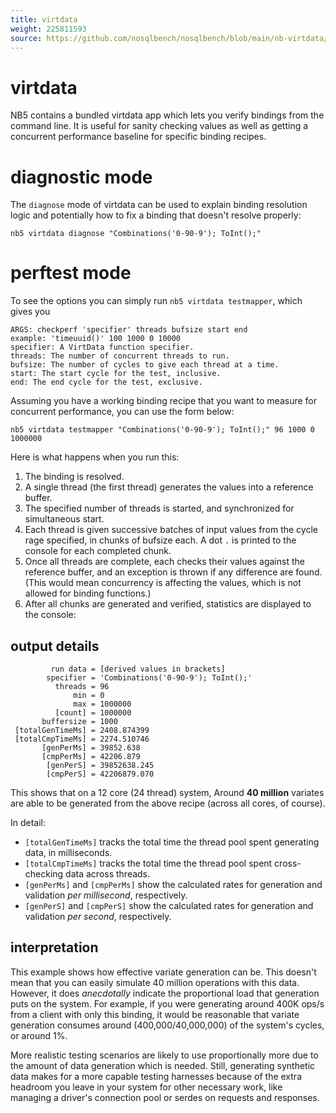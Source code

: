 ```yaml
---
title: virtdata
weight: 225811593
source: https://github.com/nosqlbench/nosqlbench/blob/main/nb-virtdata/virtdata-api/src/main/resources/virtdata.md
---
```

# virtdata

NB5 contains a bundled virtdata app which lets you verify bindings from the command line.
It is useful for sanity checking values as well as getting a concurrent performance baseline for
specific binding recipes.

# diagnostic mode

The `diagnose` mode of virtdata can be used to explain binding resolution logic and potentially
how to fix a binding that doesn't resolve properly:

```shell
nb5 virtdata diagnose "Combinations('0-90-9'); ToInt();"
```

# perftest mode

To see the options you can simply run `nb5 virtdata testmapper`, which gives you

```
ARGS: checkperf 'specifier' threads bufsize start end
example: 'timeuuid()' 100 1000 0 10000
specifier: A VirtData function specifier.
threads: The number of concurrent threads to run.
bufsize: The number of cycles to give each thread at a time.
start: The start cycle for the test, inclusive.
end: The end cycle for the test, exclusive.
```

Assuming you have a working binding recipe that you want to measure for
concurrent performance, you can use the form below:

```shell
nb5 virtdata testmapper "Combinations('0-90-9'); ToInt();" 96 1000 0 1000000
```

Here is what happens when you run this:

1. The binding is resolved.
2. A single thread (the first thread) generates the values into a reference buffer.
3. The specified number of threads is started, and synchronized for simultaneous start.
4. Each thread is given successive batches of input values from the cycle rage specified, in
   chunks of bufsize each. A dot `.` is printed to the console for each completed chunk.
5. Once all threads are complete, each checks their values against the reference buffer, and an
   exception is thrown if any difference are found. (This would mean concurrency is affecting
   the values, which is not allowed for binding functions.)
6. After all chunks are generated and verified, statistics are displayed to the console:

## output details

```text,linenos
         run data = [derived values in brackets]
        specifier = 'Combinations('0-90-9'); ToInt();'
          threads = 96
              min = 0
              max = 1000000
          [count] = 1000000
       buffersize = 1000
 [totalGenTimeMs] = 2408.874399
 [totalCmpTimeMs] = 2274.510746
       [genPerMs] = 39852.638
       [cmpPerMs] = 42206.879
        [genPerS] = 39852638.245
        [cmpPerS] = 42206879.070
```

This shows that on a 12 core (24 thread) system, Around **40 million** variates are able to be
generated from the above recipe (across all cores, of course).

In detail:
* `[totalGenTimeMs]` tracks the total time the thread pool spent generating data, in milliseconds.
* `[totalCmpTimeMs]` tracks the total time the thread pool spent cross-checking data across threads.
* `[genPerMs]` and `[cmpPerMs]` show the calculated rates for generation and validation _per
  millisecond_, respectively.
* `[genPerS]` and `[cmpPerS]` show the calculated rates for generation and validation _per second_,
  respectively.

## interpretation

This example shows how effective variate generation can be. This doesn't mean that you can
easily simulate 40 million operations with this data. However, it does _anecdotally_ indicate
the proportional load that generation puts on the system. For example, if you were generating
around 400K ops/s from a client with only this binding, it would be reasonable that variate
generation consumes around (400,000/40,000,000) of the system's cycles, or around 1%.

More realistic testing scenarios are likely to use proportionally more due to the amount of data
generation which is needed. Still, generating synthetic data makes for a more capable testing
harnesses because of the extra headroom you leave in your system for other necessary work, like
managing a driver's connection pool or serdes on requests and responses.

